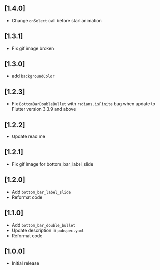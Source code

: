 ## [1.4.0]

* Change `onSelect` call before start animation

## [1.3.1]

* Fix gif image broken

## [1.3.0]

* add `backgroundColor`

## [1.2.3]

* Fix `BottomBarDoubleBullet` with `radians.isFinite` bug when update to Flutter version 3.3.9 and above

## [1.2.2]

* Update read me

## [1.2.1]

* Fix gif image for bottom_bar_label_slide

## [1.2.0]

* Add `bottom_bar_label_slide`
* Reformat code

## [1.1.0]

* Add `bottom_bar_double_bullet`
* Update description in `pubspec.yaml`
* Reformat code

## [1.0.0]

* Initial release
